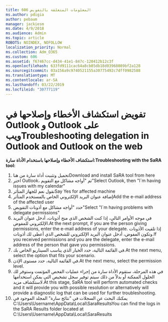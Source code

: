 ```yaml
---
title: 606 المعلومات المتعلقة بالتفويض
ms.author: pdigia
author: pebaum
manager: jackiesm
ms.date: 4/9/2018
ms.audience: Admin
ms.topic: article
ROBOTS: NOINDEX, NOFOLLOW
localization_priority: Normal
ms.collection: Adm_O365
ms.custom: 606
ms.assetid: f67467cc-d434-41e1-847c-120412b12c3f
ms.openlocfilehash: 633fd9111cac64a8cb85db18d03968089bf2a128
ms.sourcegitcommit: 03a156a9c9740521155a30775492c7dff0982588
ms.translationtype: MT
ms.contentlocale: ar-SA
ms.lasthandoff: 03/22/2019
ms.locfileid: "30777119"
---
```

# <a name="troubleshooting-delegation-in-outlook-and-outlook-on-the-web"></a><span data-ttu-id="9cace-102">تفويض استكشاف الأخطاء وإصلاحها في Outlook و Outlook على ويب</span><span class="sxs-lookup"><span data-stu-id="9cace-102">Troubleshooting delegation in Outlook and Outlook on the web</span></span>

<span data-ttu-id="9cace-103">**استكشاف الأخطاء وإصلاحها باستخدام الأداة سارة:**</span><span class="sxs-lookup"><span data-stu-id="9cace-103">**Troubleshooting with the SaRA tool:**</span></span>

1. <span data-ttu-id="9cace-104">تحميل وتثبيت أداة سارة من هنا</span><span class="sxs-lookup"><span data-stu-id="9cace-104">Download and install SaRA tool from here</span></span>
1. <span data-ttu-id="9cace-105">اختر Outlook، ثم "أواجه مشاكل مع التقويم"</span><span class="sxs-lookup"><span data-stu-id="9cace-105">Select Outlook, then "I\`m having issues with my calendar"</span></span>
1. <span data-ttu-id="9cace-106">نقول نعم للجهاز المتأثر</span><span class="sxs-lookup"><span data-stu-id="9cace-106">Say Yes for affected machine</span></span>
1. <span data-ttu-id="9cace-107">إضافة عنوان البريد الإلكتروني الخاص بالمستخدم المتأثر</span><span class="sxs-lookup"><span data-stu-id="9cace-107">Add the e-mail address of the affected user</span></span>
1. <span data-ttu-id="9cace-108">حدد "أواجه مشاكل مع أذونات التفويض"</span><span class="sxs-lookup"><span data-stu-id="9cace-108">Select "I\`m having problems with delegate permissions"</span></span>
1. <span data-ttu-id="9cace-109">في موجه الأوامر التالي، إذا كنت الشخص الذي منح أذونات، أدخل عنوان البريد الإلكتروني للمفوض.</span><span class="sxs-lookup"><span data-stu-id="9cace-109">At the next prompt, if you are the person giving permissions, enter the e-mail address of your delegate.</span></span> <span data-ttu-id="9cace-110">إذا تلقيت الأذونات وتكون المفوض، أدخل عنوان البريد الإلكتروني للشخص الذي أعطى لك أذونات.</span><span class="sxs-lookup"><span data-stu-id="9cace-110">If you received permissions and you are the delegate, enter the e-mail address of the person that gave you permissions.</span></span>
1. <span data-ttu-id="9cace-111">في القائمة التالية، حدد الخيار الذي يناسب السيناريو الخاص بك.</span><span class="sxs-lookup"><span data-stu-id="9cace-111">At the next menu, select the option that fits your scenario.</span></span> 
1. <span data-ttu-id="9cace-112">في القائمة التالية، حدد مستوى الإذن.</span><span class="sxs-lookup"><span data-stu-id="9cace-112">At the next menu, select the permission level.</span></span>
1. <span data-ttu-id="9cace-113">في هذه المرحلة، ستقوم الأداة سارة من إجراء عمليات الفحص المؤتمت وستوفر لك الحلول الممكنة أو بدلاً من ذلك سيتم توفير سجل تشخيص التي يمكن استخدامها لاستكشاف مزيد.</span><span class="sxs-lookup"><span data-stu-id="9cace-113">At this stage, SaRA tool will perform automated checks and it will provide you with possible resolution or alternatively will provide a diagnostic log that can be used for further troubleshooting.</span></span>
1. <span data-ttu-id="9cace-114">يمكنك البحث عن السجلات في "نتائج سارة" المجلد الموجود في C:\Users\Username\AppData\Local\SaraResults</span><span class="sxs-lookup"><span data-stu-id="9cace-114">You can find the logs in the SaRA Results folder located at C:\Users\Username\AppData\Local\SaraResults</span></span>